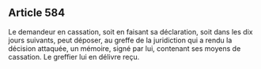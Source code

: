 Article 584
----
Le demandeur en cassation, soit en faisant sa déclaration, soit dans les dix
jours suivants, peut déposer, au greffe de la juridiction qui a rendu la
décision attaquée, un mémoire, signé par lui, contenant ses moyens de cassation.
Le greffier lui en délivre reçu.
